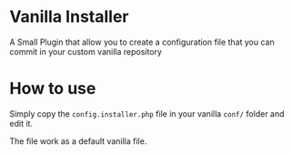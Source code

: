 # Vanilla Installer
A Small Plugin that allow you to create a configuration file that you can commit in your custom vanilla repository

# How to use
Simply copy the `config.installer.php` file in your vanilla `conf/` folder and edit it.

The file work as a default vanilla file.
